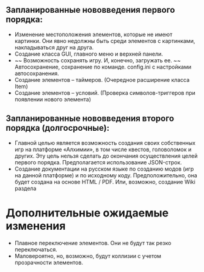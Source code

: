 ## Запланированные нововведения первого порядка:
* Изменение местоположения элементов, которые не имеют картинки. Они явно недолжны быть среди элементов с картинками, накладываться друг на друга.
* Создание класса GUI, главного меню и верхней панели.
* ~~ Возможность сохранять игру. И, конечно, загружать ее. ~~ Автосохранение, сохранение по команде. config.ini с настройками автосохранения.
* Создание элементов – таймеров. (Очередное расширение класса Item)
* Создание элементов – условий. (Проверка символов-триггеров при появлении нового элемента)

## Запланированные нововведения второго порядка (долгосрочные):
* Главной целью является возможность создания своих собственных игр на платформе «Алхимии», в том числе квестов, головоломок и других. Эту цель нельзя сделать до окончания осуществления целей первого порядка. Предполагается использование JSON-строк.
* Создание документации на русском языке по созданию модов (игр на данной платформе) и по исходному коду. Предположительно, она будет создана на основе HTML / PDF. Или, возможно, создание Wiki раздела

# Дополнительные ожидаемые изменения
* Плавное переключение элементов. Они не будут так резко переключаться.
* Маловероятно, но, возможно, будут коллизии с учетом прозрачности элементов.